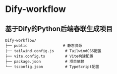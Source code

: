 # Dify-workflow
## 基于Dify的Python后端春联生成项目
```
Dify-workflow/
├── public                # 静态资源
├── tailwind.config.js     # TailwindCSS配置
├── vite.config.ts         # Vite构建配置
├── package.json           # 项目依赖
└── tsconfig.json          # TypeScript配置
```

